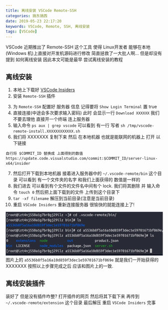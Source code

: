 ```yaml
---
title: 离线安装 VSCode Remote-SSH
categories: 搞东搞西
date: 2019-05-23 22:17:20
keywords: VSCode, Remote, SSH, 离线安装
tags: [VSCode]
---
```

VSCode 近期推出了 Remote-SSH 这个工具 使得 Linux开发者 能够在本地(Windows 机)上直接对开发机源码进行修改 简直拯救了一大批人啊... 但是却没有提到 如何离线安装 因此本文可能是最早 尝试离线安装的教程

## 离线安装

1. 本地上下载好 [VSCode Insiders](https://code.visualstudio.com/insiders/)
2. 安装 `Remote-SSH` 插件

<!-- more -->

3. 为 `Remote-SSH` 配置好 服务器 信息 记得要将 `Show Login Terminal` 置 true
4. 直接连接(中途会多次要求输入密码) 此时 会显示一行 `Download XXXXXX` 我们不要去理他 直接开一个终端 连上服务器 
5. 输入命令 `ps aux | grep vscode` 可以看到 有一行 写者 `sh /tmp/vscode-remote-install.XXXXXXXXXXXX.sh`
6. 我们将 XXXXXXX 复制下来 然后 在本地机器 也就是能联网的机器上 打开 以下链接
```
自行将 $COMMIT_ID 替换成 上面得到的数值
https://update.code.visualstudio.com/commit:$COMMIT_ID/server-linux-x64/insider
```
7. 然后打开下载到本地机器 接着进入服务器中的 `~/.vscode-remote/bin` 这个目录 可以看到 有一个文件夹的名字 和我们上面获得的 数值是一样的 
8. 我们进去 可以看到有个文件的文件名中间有个 lock. 我们将其删除 并 输入命令 `touch 0` 然后把上面下载到的文件 上传到这个目录下
9. `tar -xf filename` 解压到当前目录(注意是当前目录)
10. 重启 `VSCode Insiders` 重新连接服务器 很愉快的就能连接上了!

![VSCode_Remote_SSH](/images/VSCode_Remote_SSH.png)
图片上的 `a5536b8f5a16a10d859f3dec1e59701671bf069e` 就是我们一开始获得的 XXXXXXX 按照以上步骤完成之后 应该和图片上的一致.

## 离线安装插件
装好了 但是没有插件咋整? 打开插件的网页 然后将其下载下来 再传到 `~/.vscode-remote/extension` 这个目录 最后解压 重启 `VSCode Insiders` 完事
